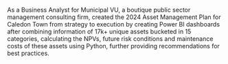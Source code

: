As a Business Analyst for Municipal VU, a boutique public sector management consulting firm, created the 2024 Asset Management Plan for Caledon Town from strategy to execution by creating Power BI dashboards after combining information of 17k+ unique assets bucketed in 15 categories, calculating the NPVs, future risk conditions and maintenance costs of these assets using Python, further providing recommendations for best practices.
